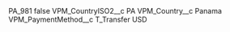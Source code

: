 <?xml version="1.0" encoding="UTF-8"?>
<CustomMetadata xmlns="http://soap.sforce.com/2006/04/metadata" xmlns:xsi="http://www.w3.org/2001/XMLSchema-instance" xmlns:xsd="http://www.w3.org/2001/XMLSchema">
    <label>PA_981</label>
    <protected>false</protected>
    <values>
        <field>VPM_CountryISO2__c</field>
        <value xsi:type="xsd:string">PA</value>
    </values>
    <values>
        <field>VPM_Country__c</field>
        <value xsi:type="xsd:string">Panama</value>
    </values>
    <values>
        <field>VPM_PaymentMethod__c</field>
        <value xsi:type="xsd:string">T_Transfer USD</value>
    </values>
</CustomMetadata>
